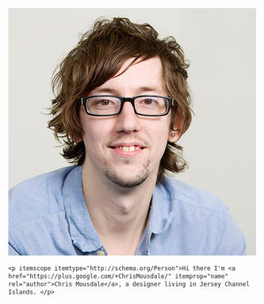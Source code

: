 <div class="profile" itemprop="author">
	<img src="/img/chrismousdale.jpg" alt="" class="img-circle"/>
	
	<p itemscope itemtype="http://schema.org/Person">Hi there I'm <a href="https://plus.google.com/+ChrisMousdale/" itemprop="name" rel="author">Chris Mousdale</a>, a designer living in Jersey Channel Islands. </p>

</div>